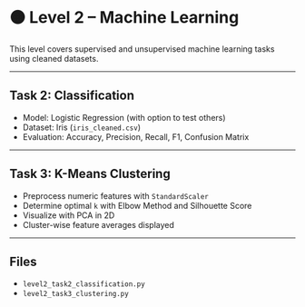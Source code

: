 # 🟠 Level 2 – Machine Learning

This level covers supervised and unsupervised machine learning tasks using cleaned datasets.

---

## Task 2: Classification
- Model: Logistic Regression (with option to test others)
- Dataset: Iris (`iris_cleaned.csv`)
- Evaluation: Accuracy, Precision, Recall, F1, Confusion Matrix

---

## Task 3: K-Means Clustering
- Preprocess numeric features with `StandardScaler`
- Determine optimal `k` with Elbow Method and Silhouette Score
- Visualize with PCA in 2D
- Cluster-wise feature averages displayed

---

## Files
- `level2_task2_classification.py`
- `level2_task3_clustering.py`
